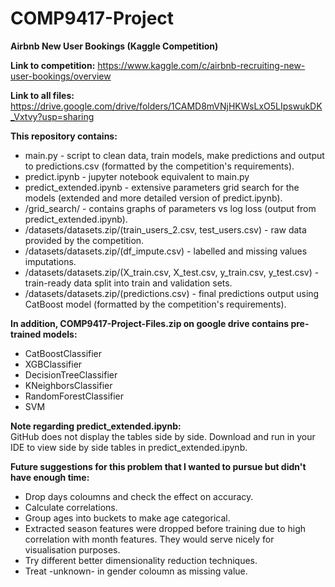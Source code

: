 # COMP9417-Project
**Airbnb New User Bookings (Kaggle Competition)**

**Link to competition:**
  https://www.kaggle.com/c/airbnb-recruiting-new-user-bookings/overview

**Link to all files:**
  https://drive.google.com/drive/folders/1CAMD8mVNjHKWsLxO5LIpswukDK_Vxtvy?usp=sharing

**This repository contains:**
  * main.py - script to clean data, train models, make predictions and output to predictions.csv (formatted by the competition's requirements).
  * predict.ipynb - jupyter notebook equivalent to main.py
  * predict_extended.ipynb - extensive parameters grid search for the models (extended and more detailed version of predict.ipynb).
  * /grid_search/ - contains graphs of parameters vs log loss (output from predict_extended.ipynb).
  * /datasets/datasets.zip/(train_users_2.csv, test_users.csv) -  raw data provided by the competition.
  * /datasets/datasets.zip/(df_impute.csv) - labelled and missing values imputations.
  * /datasets/datasets.zip/(X_train.csv, X_test.csv, y_train.csv, y_test.csv) - train-ready data split into train and validation sets.
  * /datasets/datasets.zip/(predictions.csv) - final predictions output using CatBoost model (formatted by the competition's requirements).

**In addition, COMP9417-Project-Files.zip on google drive contains pre-trained models:**
  * CatBoostClassifier
  * XGBClassifier
  * DecisionTreeClassifier
  * KNeighborsClassifier
  * RandomForestClassifier
  * SVM

**Note regarding predict_extended.ipynb:**<br/>
  GitHub does not display the tables side by side. Download and run in your IDE to view side by side tables in predict_extended.ipynb.

**Future suggestions for this problem that I wanted to pursue but didn't have enough time:**
  * Drop days coloumns and check the effect on accuracy.
  * Calculate correlations.
  * Group ages into buckets to make age categorical.
  * Extracted season features were dropped before training due to high correlation with month features. They would serve nicely for visualisation purposes.
  * Try different better dimensionality reduction techniques.
  * Treat -unknown- in gender coloumn as missing value.
